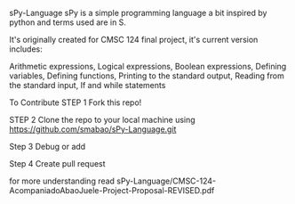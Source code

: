 sPy-Language
sPy is a simple programming language a bit inspired by python and terms used are in S.

It's originally created for CMSC 124 final project, it's current version includes:

  Arithmetic expressions,
  Logical expressions,
  Boolean expressions,
  Defining variables,
  Defining functions,
  Printing to the standard output,
  Reading from the standard input,
  If and while statements


To Contribute
STEP 1 Fork this repo!

STEP 2 Clone the repo to your local machine using https://github.com/smabao/sPy-Language.git

Step 3 Debug or add 

Step 4 Create pull request

for more understanding read sPy-Language/CMSC-124-AcompaniadoAbaoJuele-Project-Proposal-REVISED.pdf


